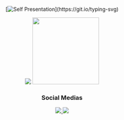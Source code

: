 <div align="center">
  
  [![Self Presentation](https://readme-typing-svg.herokuapp.com?font=Fira+Code&size=17&duration=2000&pause=2000&color=1EFF05&random=false&width=435&lines=Sup%2C+I'm+Samuel+Junior!;Can+see+more+about+me%3F+Explore+my+profile!)](https://git.io/typing-svg)
</div>

<div align="center"">
<img src="https://github-readme-stats.vercel.app/api?username=Samuel-Junior21&theme=chartreuse-dark&show_icons=true">
  <img height="180em" src="https://github-readme-stats.vercel.app/api/top-langs/?username=Samuel-Junior21&layout=compact&theme=chartreuse-dark"/>
<br>

</div>

<div align="center">
    <h3>Social Medias</h3>
  <a href="https://api.whatsapp.com/send?phone=5511962248092">
    <img src="https://img.shields.io/badge/WhatsApp-25D366?style=for-the-badge&logo=whatsapp&logoColor=white">
  </a>
  <a href="https://www.linkedin.com/in/samuel-junior-a5775a303">
    <img src="https://img.shields.io/badge/LinkedIn-0077B5?style=for-the-badge&logo=linkedin&logoColor=white">
  </a>
</div>

<div style="display: flex; flex-direction: column;" align="center">
 
